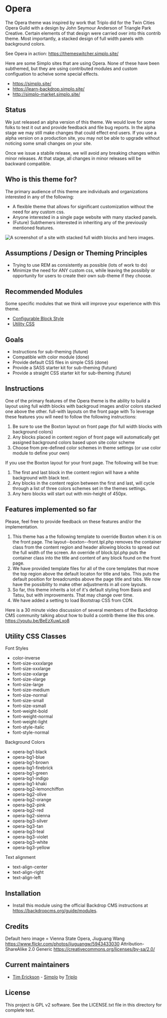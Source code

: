 # Opera

The Opera theme was inspired by work that Triplo did for the Twin Cities Opera Guild with a design 
by John Seymour Anderson of Triangle Park Creative. Certain elements of that design were carried 
over into this contrib theme. Most importantly, a stacked design of full width panels with 
background colors.

See Opera in action: https://themeswitcher.simplo.site/

Here are some Simplo sites that are using Opera. None of these have been subthemed, but they are 
using contributed modules and custom configuation to acheive some special effects.

- https://simplo.site/
- https://learn-backdrop.simplo.site/
- http://simplo-market.simplo.site/

## Status

We just released an alpha version of this theme. We would love for some folks to test it out
and provide feedback and file bug reports. In the alpha stage we may still make 
changes that could effect end users. If you use a alpha version on a production site, you may not 
be able to upgrade without noticing some small changes on your site. 

Once we issue a stabile release, we will avoid any breaking changes within minor releases. At that
stage, all changes in minor releases will be backward compatible.  

## Who is this theme for?

The primary audience of this theme are individuals and organizations interested in any of the 
following:

- A flexible theme that allows for significant customization 
  without the need for any custom css. 
- Anyone interested in a single page website with many stacked
  panels. 
- (Future) Subthemers interested in inheriting any of the 
  previously mentioned features. 

![A screenshot of a site with stacked full width blocks and hero images.](https://simplo.site/files/opera-opera.png)

## Assumptions / Design or Theming Principles

- Trying to use REM as consistently as possible (lots of work to do)
- Minimize the need for ANY custom css, while leaving the possibily or 
  opportunity for users to create their own sub-theme if they choose. 

## Recommended Modules

Some specific modules that we think will improve your experience with this theme. 

- [Configurable Block Style](https://backdropcms.org/project/configurable_block_style)
- [Utility CSS](https://backdropcms.org/project/utlility_css)

## Goals

- Instructions for sub-theming (future)
- Compatible with color module (done)
- Provide default CSS files in simple CSS (done)
- Provide a SASS starter kit for sub-theming (future)
- Provide a straight CSS starter kit for sub-theming (future) 

## Instructions

One of the primary features of the Opera theme is the ability to build a layout using full width blocks 
with backgroud images and/or colors stacked one above the other. full-with layouts on the front page 
with To leverage these features you will need to follow the following instructions:

1) Be sure to use the Boxton layout on front page (for full width blocks with background colors)
2) Any blocks placed in content region of front page will automatically get assigned background colors based upon site color scheme
3) Choose from pre-defined color schemes in theme settings (or use color module to define your own)

If you use the Boxton layout for your front page. The following will be true:
1) The first and last block in the content region will have a white background with black text. 
2) Any blocks in the content region between the first and last, will cycle through a list of three colors schemes set in the themes settings.
3) Any hero blocks will start out with min-height of 450px.

## Features implemented so far

Please, feel free to provide feedback on these features and/or the implementation.

1) This theme has a the following template to override Boxton when it is on the front page. The layout--boxton--front.tpl.php removes the container class from the content region and header allowing blocks to spread out the full width of the screen. An override of block.tpl.php puts the container class into the title and content of any block found on the front page. 
2) We have provided template files for all of the core templates that move the top region above the default locaton for title and tabs. This puts the default position for breadcrumbs above the page title and tabs. We now have the possibility to make other adjustments in all core layouts. 
3) So far, this theme inherits a lot of it's default styling from Basis and Tatsu, but with improvements. That may change over time.
4) We have added a setting to load Bootstrap CSS from CDN. 

Here is a 30 minute video discussion of several members of the Backdrop CMS community talking about how to build a contrib theme like this one. https://youtu.be/BeEzXuwLxo8 

## Utility CSS Classes

Font Styles
- color-inverse
- font-size-xxxxlarge
- font-size-xxxlarge
- font-size-xxlarge
- font-size-xlarge
- font-size-large
- font-size-medium
- font-size-normal
- font-size-small
- font-size-xsmall
- font-weight-bold
- font-weight-normal
- font-weight-light
- font-style-italic
- font-style-normal

Background Colors
- opera-bg1-black
- opera-bg1-blue
- opera-bg1-brown
- opera-bg1-firebrick
- opera-bg1-green
- opera-bg1-indigo
- opera-bg1-khaki
- opera-bg2-lemonchiffon
- opera-bg2-olive
- opera-bg2-orange
- opera-bg2-pink
- opera-bg2-red
- opera-bg2-sienna
- opera-bg3-silver
- opera-bg3-tan
- opera-bg3-teal
- opera-bg3-violet
- opera-bg3-white
- opera-bg3-yellow

Text alignment
- text-align-center
- text-align-right
- text-align-left

## Installation

- Install this module using the official Backdrop CMS instructions at
  https://backdropcms.org/guide/modules.

## Credits

Default hero image = Vienna State Opera, Jiuguang Wang
https://www.flickr.com/photos/jiuguangw/5943433030
Attribution-ShareAlike 2.0 Generic
https://creativecommons.org/licenses/by-sa/2.0/


## Current maintainers

- [Tim Erickson](https://github.com/stpaultim) - [Simplo](https://www.simplo.site) by [Triplo](https://www.triplo.co)

## License   

This project is GPL v2 software. See the LICENSE.txt file in this directory 
for complete text.


